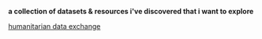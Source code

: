 <b> a collection of datasets & resources i've discovered that i want to explore </b>

<a href="https://data.humdata.org">humanitarian data exchange</a>

